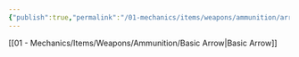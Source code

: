 ```yaml
---
{"publish":true,"permalink":"/01-mechanics/items/weapons/ammunition/arrows/"}
---
```


[[01 - Mechanics/Items/Weapons/Ammunition/Basic Arrow\|Basic Arrow]]